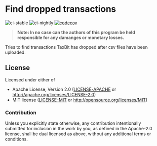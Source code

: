 # Find dropped transactions

![ci-stable](https://github.com/winksaville/find-dropped-txs/actions/workflows/ci-stable.yml/badge.svg)
![ci-nightly](https://github.com/winksaville/find-dropped-txs/actions/workflows/ci-nightly.yml/badge.svg)
[![codecov](https://codecov.io/gh/winksaville/find-dropped-txs/branch/main/graph/badge.svg?token=cowZtK1KK1)](https://codecov.io/gh/winksaville/find-dropped-txs)

> **Note: In no case can the authors of this program be held responsible
> for any damanges or monetary losses.**

Tries to find transactions TaxBit has dropped after csv files have been uploaded.

## License

Licensed under either of

- Apache License, Version 2.0 ([LICENSE-APACHE](LICENSE-APACHE) or http://apache.org/licenses/LICENSE-2.0)
- MIT license ([LICENSE-MIT](LICENSE-MIT) or http://opensource.org/licenses/MIT)

### Contribution

Unless you explicitly state otherwise, any contribution intentionally submitted
for inclusion in the work by you, as defined in the Apache-2.0 license, shall
be dual licensed as above, without any additional terms or conditions.
